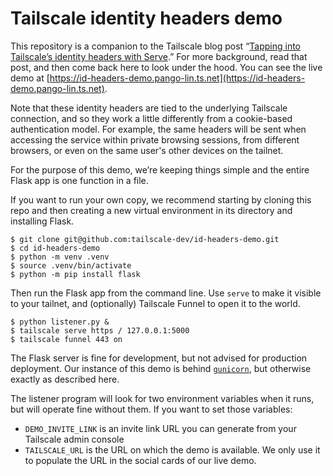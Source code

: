 # Tailscale identity headers demo

This repository is a companion to the Tailscale blog post “[Tapping into Tailscale’s identity headers with Serve](https://tailscale.dev/blog/id-headers-tailscale-serve-flask).” For more background, read that post, and then come back here to look under the hood. You can see the live demo at [https://id-headers-demo.pango-lin.ts.net](https://id-headers-demo.pango-lin.ts.net).

Note that these identity headers are tied to the underlying Tailscale connection, and so they work a little differently from a cookie-based authentication model. For example, the same headers will be sent when accessing the service within private browsing sessions, from different browsers, or even on the same user's other devices on the tailnet.

For the purpose of this demo, we’re keeping things simple and the entire Flask app is one function in a file.

If you want to run your own copy, we recommend starting by cloning this repo and then creating a new virtual environment in its directory and installing Flask.

```
$ git clone git@github.com:tailscale-dev/id-headers-demo.git
$ cd id-headers-demo
$ python -m venv .venv
$ source .venv/bin/activate
$ python -m pip install flask
```

Then run the Flask app from the command line. Use `serve` to make it visible to your tailnet, and (optionally) Tailscale Funnel to open it to the world.

```
$ python listener.py &
$ tailscale serve https / 127.0.0.1:5000
$ tailscale funnel 443 on
```

The Flask server is fine for development, but not advised for production deployment. Our instance of this demo is behind [`gunicorn`](https://gunicorn.org/), but otherwise exactly as described here.

The listener program will look for two environment variables when it runs, but will operate fine without them. If you want to set those variables:

- `DEMO_INVITE_LINK` is an invite link URL you can generate from your Tailscale admin console
- `TAILSCALE_URL` is the URL on which the demo is available. We only use it to populate the URL in the social cards of our live demo.
